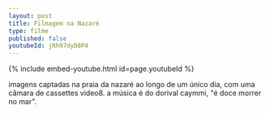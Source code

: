 ```yaml
---
layout: post
title: Filmagem na Nazaré
type: filme
published: false
youtubeId: jRh97dyD8P4
---
```


{% include embed-youtube.html id=page.youtubeId %}

imagens captadas na praia da nazaré ao longo de um único dia, com uma câmara de cassettes video8.
a música é do dorival caymmi, "é doce morrer no mar".